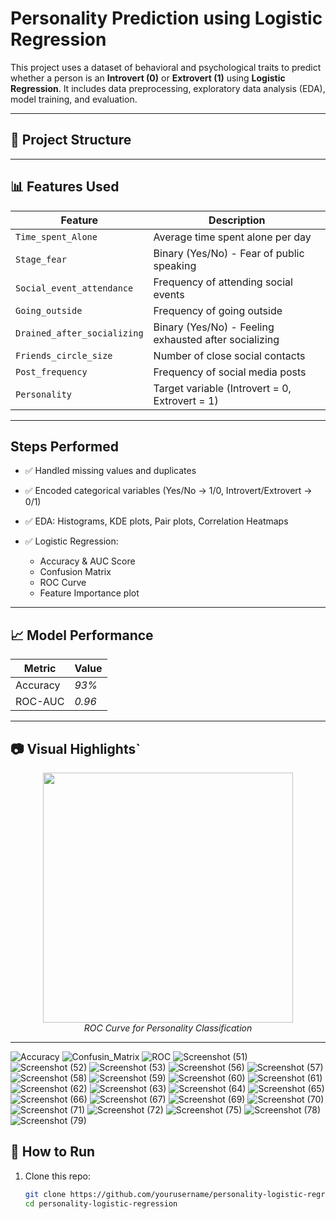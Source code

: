  # Personality Prediction using Logistic Regression

This project uses a dataset of behavioral and psychological traits to predict whether a person is an **Introvert (0)** or **Extrovert (1)** using **Logistic Regression**. It includes data preprocessing, exploratory data analysis (EDA), model training, and evaluation.

---

## 📁 Project Structure

---

## 📊 Features Used

| Feature | Description |
|--------|-------------|
| `Time_spent_Alone` | Average time spent alone per day |
| `Stage_fear` | Binary (Yes/No) - Fear of public speaking |
| `Social_event_attendance` | Frequency of attending social events |
| `Going_outside` | Frequency of going outside |
| `Drained_after_socializing` | Binary (Yes/No) - Feeling exhausted after socializing |
| `Friends_circle_size` | Number of close social contacts |
| `Post_frequency` | Frequency of social media posts |
| `Personality` | Target variable (Introvert = 0, Extrovert = 1) |

---

##  Steps Performed

- ✅ Handled missing values and duplicates
- ✅ Encoded categorical variables (Yes/No → 1/0, Introvert/Extrovert → 0/1)
- ✅ EDA: Histograms, KDE plots, Pair plots, Correlation Heatmaps
  


  
- ✅ Logistic Regression:
  - Accuracy & AUC Score
  - Confusion Matrix
  - ROC Curve
  - Feature Importance plot

---

## 📈 Model Performance

| Metric | Value |
|--------|--------|
| Accuracy | *93%* |
| ROC-AUC  | *0.96* |

---

## 📷 Visual Highlights`

<p align="center">
  <img src="images/roc_curve.png" width="400"/>
  <br/>
  <em>ROC Curve for Personality Classification</em>
</p>

---
![Accuracy](https://github.com/user-attachments/assets/91fe67df-89f0-49d1-9131-8b4ff3e6569d)
![Confusin_Matrix](https://github.com/user-attachments/assets/1b7b7adf-172e-41b5-b691-54eac8ca808f)
![ROC](https://github.com/user-attachments/assets/868dc3cd-a70e-4cef-855f-cfb67da7d7f3)
![Screenshot (51)](https://github.com/user-attachments/assets/beae07c8-ba2f-40cc-9486-91e6215b58fb)
![Screenshot (52)](https://github.com/user-attachments/assets/4501e121-9640-4244-bf59-c41a3340343d)
![Screenshot (53)](https://github.com/user-attachments/assets/d381cd28-ca4d-46f5-88f2-f850fa574958)
![Screenshot (56)](https://github.com/user-attachments/assets/6175d02f-2cc0-4990-98e2-5d8a0ae3795c)
![Screenshot (57)](https://github.com/user-attachments/assets/b03def77-4b50-4772-abda-d4103619a102)
![Screenshot (58)](https://github.com/user-attachments/assets/fc17a584-6b9f-4810-b8a1-e9e420679c07)
![Screenshot (59)](https://github.com/user-attachments/assets/3f2d7639-517e-4e36-bff1-1bfa383c157b)
![Screenshot (60)](https://github.com/user-attachments/assets/3c4bc430-50c0-4a3e-8f54-80f167782476)
![Screenshot (61)](https://github.com/user-attachments/assets/0306f2f4-6746-42f8-9f15-65de57457091)
![Screenshot (62)](https://github.com/user-attachments/assets/01937ec9-4e9b-4061-8454-8f739bdc32c4)
![Screenshot (63)](https://github.com/user-attachments/assets/a467ed7c-33ed-41f2-81df-98ba3817db55)
![Screenshot (64)](https://github.com/user-attachments/assets/1892bbca-c939-4f58-858f-4f44159479e1)
![Screenshot (65)](https://github.com/user-attachments/assets/1822c1ff-a3aa-4295-8553-7089550f4a59)
![Screenshot (66)](https://github.com/user-attachments/assets/fde2ea19-32c6-4611-9bb3-cf7d69e4a64f)
![Screenshot (67)](https://github.com/user-attachments/assets/d196e84f-51ee-46b5-b2a0-4f584036c747)
![Screenshot (69)](https://github.com/user-attachments/assets/359cdc19-708d-4eed-8ba4-079db536ac15)
![Screenshot (70)](https://github.com/user-attachments/assets/c85bd82e-e8c3-42d8-ad8d-19215e78e0ee)
![Screenshot (71)](https://github.com/user-attachments/assets/7e552441-ee2c-4ca9-b135-131a9d994fe3)
![Screenshot (72)](https://github.com/user-attachments/assets/92013a09-f401-4d0d-b5ee-de531358d1c2)
![Screenshot (75)](https://github.com/user-attachments/assets/7d98621a-9a16-47cb-9442-83ca729fe12a)
![Screenshot (78)](https://github.com/user-attachments/assets/a925d7ea-94ba-4347-a3a0-4ef321537ca6)
![Screenshot (79)](https://github.com/user-attachments/assets/7b83450f-8264-464d-8c1b-95de3b7129bb)



## 🚀 How to Run

1. Clone this repo:
   ```bash
   git clone https://github.com/yourusername/personality-logistic-regression.git
   cd personality-logistic-regression
